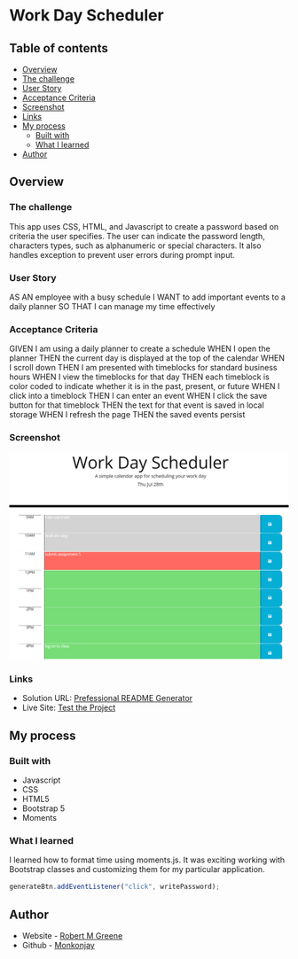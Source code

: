 # Work Day Scheduler

## Table of contents

- [Overview](#overview)
 - [The challenge](#the-challenge)
  - [User Story](#user-story)
  - [Acceptance Criteria](#acceptance-criteria)
  - [Screenshot](#screenshot)
  - [Links](#links)
- [My process](#my-process)
  - [Built with](#built-with)
  - [What I learned](#what-i-learned)
- [Author](#author)



## Overview

### The challenge

This app uses CSS, HTML, and Javascript to create a password based on criteria the user specifies. The user can indicate the password length, characters types, such as alphanumeric or special characters. It also handles exception to prevent user errors during prompt input.

### User Story

AS AN employee with a busy schedule
I WANT to add important events to a daily planner
SO THAT I can manage my time effectively

### Acceptance Criteria

GIVEN I am using a daily planner to create a schedule
WHEN I open the planner
THEN the current day is displayed at the top of the calendar
WHEN I scroll down
THEN I am presented with timeblocks for standard business hours
WHEN I view the timeblocks for that day
THEN each timeblock is color coded to indicate whether it is in the past, present, or future
WHEN I click into a timeblock
THEN I can enter an event
WHEN I click the save button for that timeblock
THEN the text for that event is saved in local storage
WHEN I refresh the page
THEN the saved events persist

### Screenshot

![](./Assets/screenshot.png)

### Links

- Solution URL: [Prefessional README Generator](https://github.com/Monkonjay/Password-Generator.git)
- Live Site: [Test the Project](https://monkonjay.github.io/Password-Generator/)

## My process

### Built with

- Javascript
- CSS
- HTML5
- Bootstrap 5
- Moments


### What I learned

I learned how to format time using moments.js.  It was exciting working with Bootstrap classes and customizing them for my particular application. 


```Javascript
generateBtn.addEventListener("click", writePassword);
```


## Author

- Website - [Robert M Greene]( https://monkonjay.github.io/Portforlio-Page/)
- Github - [Monkonjay](https://github.com/Monkonjay)




